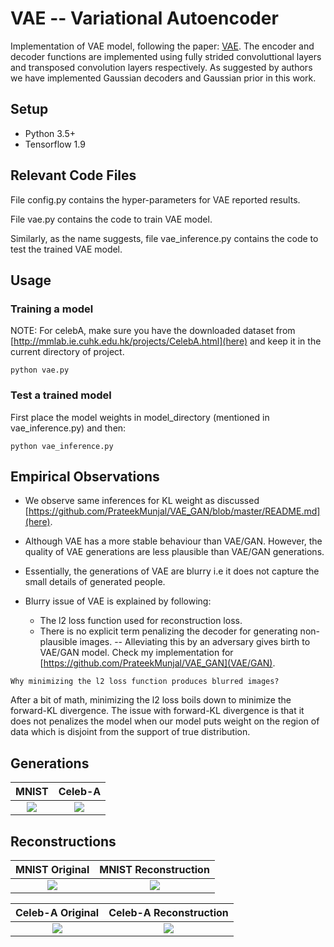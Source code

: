 # VAE -- Variational Autoencoder

Implementation of VAE model, following the paper: [VAE](https://arxiv.org/abs/1312.6114). The encoder and decoder functions are implemented using fully strided convoluttional layers and transposed convolution layers respectively. As suggested by authors we have implemented Gaussian decoders and Gaussian prior in this work.

## Setup
* Python 3.5+
* Tensorflow 1.9

## Relevant Code Files

File config.py contains the hyper-parameters for VAE reported results.

File vae.py contains the code to train VAE model.

Similarly, as the name suggests, file vae_inference.py contains the code to test the trained VAE model.

## Usage
### Training a model
NOTE: For celebA, make sure you have the downloaded dataset from [http://mmlab.ie.cuhk.edu.hk/projects/CelebA.html](here) and keep it in the current directory of project.
```
python vae.py
```

### Test a trained model 
 
First place the model weights in model_directory (mentioned in vae_inference.py) and then:
```
python vae_inference.py 
```

## Empirical Observations

* We observe same inferences for KL weight as discussed [https://github.com/PrateekMunjal/VAE_GAN/blob/master/README.md](here).

* Although VAE has a more stable behaviour than VAE/GAN. However, the quality of VAE generations are less plausible than VAE/GAN generations.

* Essentially, the generations of VAE are blurry i.e it does not capture the small details of generated people.

* Blurry issue of VAE is explained by following:
  * The l2 loss function used for reconstruction loss.
  * There is no explicit term penalizing the decoder for generating non-plausible images. -- Alleviating this by an adversary gives birth to VAE/GAN model. Check my implementation for [https://github.com/PrateekMunjal/VAE_GAN](VAE/GAN).
```  
Why minimizing the l2 loss function produces blurred images?
```
After a bit of math, minimizing the l2 loss boils down to minimize the forward-KL divergence. The issue with forward-KL divergence is that it does not penalizes the model when our model puts weight on the region of data which is disjoint from the support of true distribution. 

## Generations

MNIST            |  Celeb-A
:-------------------------:|:-------------------------: 
![](https://github.com/PrateekMunjal/VAE/blob/master/MNIST/generations.gif)  |  ![](https://github.com/PrateekMunjal/VAE/blob/master/celebA/generations.gif)

## Reconstructions

MNIST Original            |  MNIST Reconstruction
:-------------------------:|:-------------------------: 
![](https://github.com/PrateekMunjal/VAE/blob/master/MNIST/op-real/original_new_vae-95.png)  |  ![](https://github.com/PrateekMunjal/VAE/blob/master/MNIST/op-recons/reconstructed_new_vae-95.png)

Celeb-A Original            |  Celeb-A Reconstruction
:-------------------------:|:-------------------------: 
![](https://github.com/PrateekMunjal/VAE/blob/master/celebA/op-real/orig-img-8.png)  |  ![](https://github.com/PrateekMunjal/VAE/blob/master/celebA/op-recons/recons-img-8.png)

